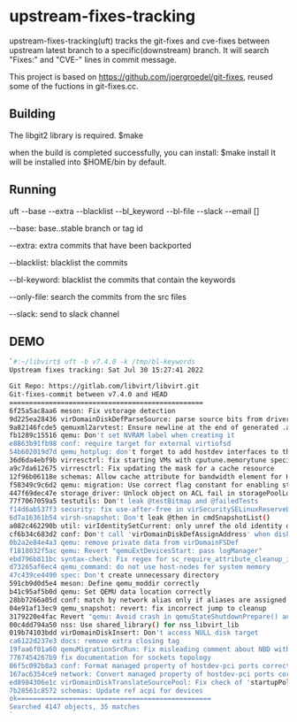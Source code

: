 # upstream-fixes-tracking
upstream-fixes-tracking(uft) tracks the git-fixes and cve-fixes between upstream latest branch to a specific(downstream) branch.
It will search "Fixes:" and "CVE-" lines in commit message. 

This project is based on https://github.com/joergroedel/git-fixes, reused some of the fuctions in git-fixes.cc.

## Building
The libgit2 library is required.
$make

when the build is completed successfully, you can install:
$make install 
It will be installed into $HOME/bin by default.

## Running
uft --base --extra --blacklist --bl_keyword --bl-file --slack --email []

--base: base..stable branch or tag id

--extra: extra commits that have been backported

--blacklist: blacklist the commits

--bl-keyword: blacklist the commits that contain the keywords

--only-file: search the commits from the src files

--slack: send to slack channel

## DEMO

```Bash
`#:~/libvirt$ uft -b v7.4.0 -k /tmp/bl-keywords
Upstream fixes tracking: Sat Jul 30 15:27:41 2022

Git Repo: https://gitlab.com/libvirt/libvirt.git
Git-fixes-commit between v7.4.0 and HEAD
=================================================
6f25a5ac8aa6 meson: Fix vstorage detection
9d225ea28436 virDomainDiskDefParseSource: parse source bits from driver element
9a82146fcde5 qemuxml2arvtest: Ensure newline at the end of generated .args files
fb1289c15516 qemu: Don't set NVRAM label when creating it
e8863b91fb98 conf: require target for external virtiofsd
54b602019d7d qemu_hotplug: don't forget to add hostdev interfaces to the interface list
36d6da4ebf9b virresctrl: fix starting VMs with cputune.memorytune specified
a9c7da612675 virresctrl: Fix updating the mask for a cache resource
12f96b06118e schemas: Allow cache attribute for bandwidth element for HMAT
f58349c9c6d2 qemu: migration: Use correct flag constant for enabling storage migration
447f69dec47e storage_driver: Unlock object on ACL fail in storagePoolLookupByTargetPath
77f7067059a5 testutils: Don't leak @testBitmap and @failedTests
f14d6ab537f3 security: fix use-after-free in virSecuritySELinuxReserveLabel
6d7a16361b54 virsh-snapshot: Don't leak @then in cmdSnapshotList()
a082c462290b util: virIdentitySetCurrent: only unref the old identity on success
cf6b34c683d2 conf: Don't call 'virDomainDiskDefAssignAddress' when disk->dst is NULL
0b2a2e84e4a3 qemu: remove private data from virDomainFSDef
f1818032f5ac qemu: Revert "qemuExtDevicesStart: pass logManager"
ebd796b811bc syntax-check: Fix regex for sc_require_attribute_cleanup_initialization
d73265af6ec4 qemu_command: do not use host-nodes for system memory
47c439ce4490 spec: Don't create unnecessary directory
591cb9d0d5e4 meson: Define qemu_moddir correctly
b41c95af5b0d qemu: Set QEMU data location correctly
28bb7266a05d conf: match by network alias only if aliases are assigned
04e91af13ec9 qemu_snapshot: revert: fix incorrect jump to cleanup
3179220e4fac Revert "qemu: Avoid crash in qemuStateShutdownPrepare() and qemuStateShutdownWait()"
00c4dd794a50 nss: Use shared_library() for nss_libvirt_lib
019b74103bdd virDomainDiskInsert: Don't access NULL disk target
ca6122d237e3 docs: remove extra closing tag
19faa6f01a60 qemuMigrationSrcRun: Fix misleading comment about NBD with TLS support
7767454267b9 fix documentation for sockets topology
06f5c092b8a3 conf: Format managed property of hostdev-pci ports correctly
167ac6354ce9 network: Convert managed property of hostdev-pci ports correctly
ed8984306e1c virDomainDiskTranslateSourcePool: Fix check of 'startupPolicy' definition
7b28561c8572 schemas: Update ref acpi for devices
ok=================================================
Searched 4147 objects, 35 matches 
`